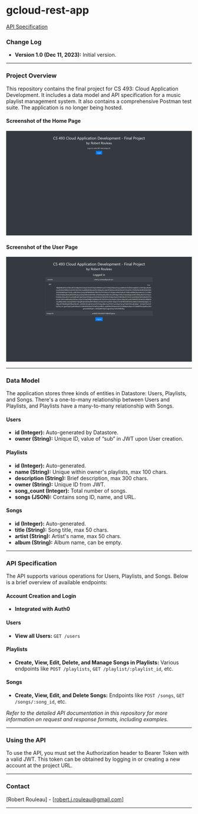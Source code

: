 # gcloud-rest-app

[API Specification](gcloud-rest-app.pdf)

### Change Log

- **Version 1.0 (Dec 11, 2023):** Initial version.

---

### Project Overview

This repository contains the final project for CS 493: Cloud Application Development. It includes a data model and API specification for a music playlist management system. It also contains a comprehensive Postman test suite. The application is no longer being hosted.

#### Screenshot of the Home Page
![Home Page](images/homepage.png)

#### Screenshot of the User Page
![User Page](images/userpage.png)

---

### Data Model

The application stores three kinds of entities in Datastore: Users, Playlists, and Songs. There's a one-to-many relationship between Users and Playlists, and Playlists have a many-to-many relationship with Songs.

#### Users

- **id (Integer):** Auto-generated by Datastore.
- **owner (String):** Unique ID, value of “sub” in JWT upon User creation.

#### Playlists

- **id (Integer):** Auto-generated. 
- **name (String):** Unique within owner's playlists, max 100 chars.
- **description (String):** Brief description, max 300 chars.
- **owner (String):** Unique ID from JWT.
- **song_count (Integer):** Total number of songs.
- **songs (JSON):** Contains song ID, name, and URL.

#### Songs

- **id (Integer):** Auto-generated.
- **title (String):** Song title, max 50 chars.
- **artist (String):** Artist's name, max 50 chars.
- **album (String):** Album name, can be empty.

---

### API Specification

The API supports various operations for Users, Playlists, and Songs. Below is a brief overview of available endpoints:

#### Account Creation and Login
- **Integrated with Auth0**

#### Users
- **View all Users:** `GET /users`

#### Playlists
- **Create, View, Edit, Delete, and Manage Songs in Playlists:** Various endpoints like `POST /playlists`, `GET /playlist/:playlist_id`, etc.

#### Songs
- **Create, View, Edit, and Delete Songs:** Endpoints like `POST /songs`, `GET /songs/:song_id`, etc.

_Refer to the detailed API documentation in this repository for more information on request and response formats, including examples._

---

### Using the API

To use the API, you must set the Authorization header to Bearer Token with a valid JWT. This token can be obtained by logging in or creating a new account at the project URL.

---

### Contact

[Robert Rouleau] - [robert.j.rouleau@gmail.com]

---
